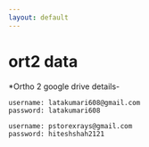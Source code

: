 ```yaml
---
layout: default
---
```


# ort2 data

<!--
*[online surgical data entry](https://docs.google.com/forms/d/e/1FAIpQLSfHFYTHX5ypnvz4MvKkyHiK4vK1H_YIdR-WzCpGlihkg9GnvA/viewform)

*[surgical data statistics](https://docs.google.com/spreadsheets/d/1qoM3hZZwtidhqY3lGDhMXzZT07ewSc2ndi_sdO4K3qY/edit?usp=sharing)

*[ortho 1 example discharge summaries](https://docs.google.com/document/d/1ILacITqqX_Q_sBlegYX8eH8DghUDfThilSx6l7Ryx28/edit)
-->
*Ortho 2 google drive details-

```
username: latakumari608@gmail.com
password: latakumari608
```

```
username: pstorexrays@gmail.com
password: hiteshshah2121
```
